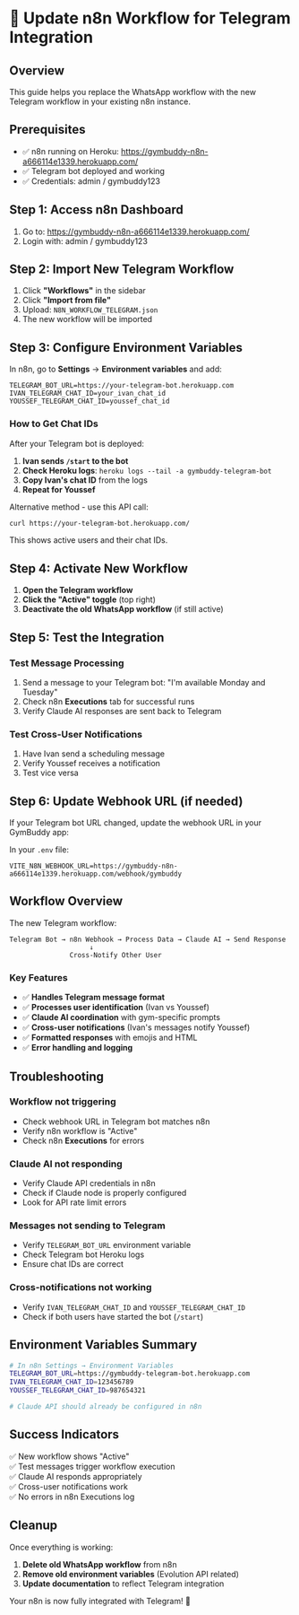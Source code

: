 # 🔄 Update n8n Workflow for Telegram Integration

## Overview

This guide helps you replace the WhatsApp workflow with the new Telegram workflow in your existing n8n instance.

## Prerequisites

- ✅ n8n running on Heroku: https://gymbuddy-n8n-a666114e1339.herokuapp.com/
- ✅ Telegram bot deployed and working
- ✅ Credentials: admin / gymbuddy123

## Step 1: Access n8n Dashboard

1. Go to: https://gymbuddy-n8n-a666114e1339.herokuapp.com/
2. Login with: admin / gymbuddy123

## Step 2: Import New Telegram Workflow

1. Click **"Workflows"** in the sidebar
2. Click **"Import from file"**
3. Upload: `N8N_WORKFLOW_TELEGRAM.json`
4. The new workflow will be imported

## Step 3: Configure Environment Variables

In n8n, go to **Settings** → **Environment variables** and add:

```
TELEGRAM_BOT_URL=https://your-telegram-bot.herokuapp.com
IVAN_TELEGRAM_CHAT_ID=your_ivan_chat_id
YOUSSEF_TELEGRAM_CHAT_ID=youssef_chat_id
```

### How to Get Chat IDs

After your Telegram bot is deployed:

1. **Ivan sends `/start` to the bot**
2. **Check Heroku logs**: `heroku logs --tail -a gymbuddy-telegram-bot`
3. **Copy Ivan's chat ID** from the logs
4. **Repeat for Youssef**

Alternative method - use this API call:
```bash
curl https://your-telegram-bot.herokuapp.com/
```
This shows active users and their chat IDs.

## Step 4: Activate New Workflow

1. **Open the Telegram workflow**
2. **Click the "Active" toggle** (top right)
3. **Deactivate the old WhatsApp workflow** (if still active)

## Step 5: Test the Integration

### Test Message Processing
1. Send a message to your Telegram bot: "I'm available Monday and Tuesday"
2. Check n8n **Executions** tab for successful runs
3. Verify Claude AI responses are sent back to Telegram

### Test Cross-User Notifications
1. Have Ivan send a scheduling message
2. Verify Youssef receives a notification
3. Test vice versa

## Step 6: Update Webhook URL (if needed)

If your Telegram bot URL changed, update the webhook URL in your GymBuddy app:

In your `.env` file:
```
VITE_N8N_WEBHOOK_URL=https://gymbuddy-n8n-a666114e1339.herokuapp.com/webhook/gymbuddy
```

## Workflow Overview

The new Telegram workflow:

```
Telegram Bot → n8n Webhook → Process Data → Claude AI → Send Response
                    ↓
               Cross-Notify Other User
```

### Key Features

- ✅ **Handles Telegram message format**
- ✅ **Processes user identification** (Ivan vs Youssef)
- ✅ **Claude AI coordination** with gym-specific prompts
- ✅ **Cross-user notifications** (Ivan's messages notify Youssef)
- ✅ **Formatted responses** with emojis and HTML
- ✅ **Error handling and logging**

## Troubleshooting

### Workflow not triggering
- Check webhook URL in Telegram bot matches n8n
- Verify n8n workflow is "Active"
- Check n8n **Executions** for errors

### Claude AI not responding
- Verify Claude API credentials in n8n
- Check if Claude node is properly configured
- Look for API rate limit errors

### Messages not sending to Telegram
- Verify `TELEGRAM_BOT_URL` environment variable
- Check Telegram bot Heroku logs
- Ensure chat IDs are correct

### Cross-notifications not working
- Verify `IVAN_TELEGRAM_CHAT_ID` and `YOUSSEF_TELEGRAM_CHAT_ID`
- Check if both users have started the bot (`/start`)

## Environment Variables Summary

```bash
# In n8n Settings → Environment Variables
TELEGRAM_BOT_URL=https://gymbuddy-telegram-bot.herokuapp.com
IVAN_TELEGRAM_CHAT_ID=123456789
YOUSSEF_TELEGRAM_CHAT_ID=987654321

# Claude API should already be configured in n8n
```

## Success Indicators

✅ New workflow shows "Active"  
✅ Test messages trigger workflow execution  
✅ Claude AI responds appropriately  
✅ Cross-user notifications work  
✅ No errors in n8n Executions log  

## Cleanup

Once everything is working:
1. **Delete old WhatsApp workflow** from n8n
2. **Remove old environment variables** (Evolution API related)
3. **Update documentation** to reflect Telegram integration

Your n8n is now fully integrated with Telegram! 🎉
